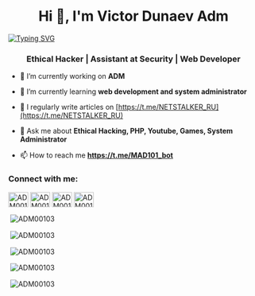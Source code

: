 <h1 align="center">Hi 👋, I'm Victor Dunaev Adm</h1>

[![Typing SVG](https://readme-typing-svg.herokuapp.com?lines=Hi+%F0%9F%91%8B%2C+I'm+Victor+Dunaev+Adm)](https://git.io/typing-svg)

<h3 align="center">Ethical Hacker | Assistant at Security | Web Developer </h3>

- 🔭 I’m currently working on **ADM**

- 🌱 I’m currently learning **web development and system administrator**

- 📝 I regularly write articles on [https://t.me/NETSTALKER_RU](https://t.me/NETSTALKER_RU)

- 💬 Ask me about **Ethical Hacking, PHP, Youtube, Games, System Administrator**

- 📫 How to reach me **https://t.me/MAD101_bot**

<h3 align="left">Connect with me:</h3>
<p align="left">
<a href="https://t.me/NETSTALKER_RU" target="blank"><img align="center" src="https://raw.githubusercontent.com/rahuldkjain/github-profile-readme-generator/master/src/images/icons/Social/twitter.svg" alt="ADM00103" height="30" width="40" /></a>
<a href="https://t.me/NETSTALKER_RU" target="blank"><img align="center" src="https://raw.githubusercontent.com/rahuldkjain/github-profile-readme-generator/master/src/images/icons/Social/linked-in-alt.svg" alt="ADM00103" height="30" width="40" /></a>
<a href="https://t.me/NETSTALKER_RU" target="blank"><img align="center" src="https://raw.githubusercontent.com/rahuldkjain/github-profile-readme-generator/master/src/images/icons/Social/instagram.svg" alt="ADM00103" height="30" width="40" /></a>
<a href="https://www.youtube.com/c/ADM00103" target="blank"><img align="center" src="https://raw.githubusercontent.com/rahuldkjain/github-profile-readme-generator/master/src/images/icons/Social/youtube.svg" alt="ADM00103" height="30" width="40" /></a>
</p>


<p>&nbsp;<img align="center" src="https://github-readme-stats.vercel.app/api?username=ADM00103" alt="ADM00103" /></p>

<p>&nbsp;<img align="center" src="https://github-profile-summary-cards.vercel.app/api/cards/profile-details?username=ADM00103&theme=vue" alt="ADM00103" /></p>

<p>&nbsp;<img align="center" src="https://github-profile-trophy.vercel.app/?username=ADM00103" alt="ADM00103" /></p>

<p>&nbsp;<img align="center" src="https://activity-graph.herokuapp.com/graph?username=ADM00103&theme=dracula" alt="ADM00103" /></p>

<p>&nbsp;<img align="center" src="https://github-profile-summary-cards.vercel.app/api/cards/productive-time?username=adm00103&theme=github_dark" alt="ADM00103" /></p>





